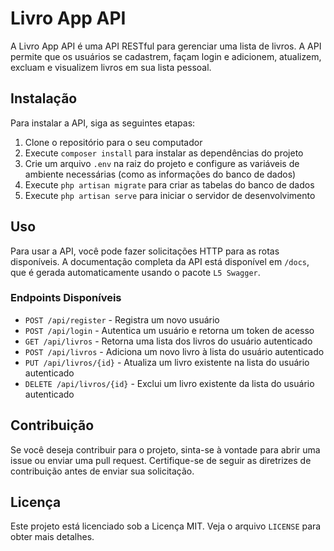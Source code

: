 # Livro App API

A Livro App API é uma API RESTful para gerenciar uma lista de livros. A API permite que os usuários se cadastrem, façam login e adicionem, atualizem, excluam e visualizem livros em sua lista pessoal.

## Instalação

Para instalar a API, siga as seguintes etapas:

1. Clone o repositório para o seu computador
2. Execute `composer install` para instalar as dependências do projeto
3. Crie um arquivo `.env` na raiz do projeto e configure as variáveis de ambiente necessárias (como as informações do banco de dados)
4. Execute `php artisan migrate` para criar as tabelas do banco de dados
5. Execute `php artisan serve` para iniciar o servidor de desenvolvimento

## Uso

Para usar a API, você pode fazer solicitações HTTP para as rotas disponíveis. A documentação completa da API está disponível em `/docs`, que é gerada automaticamente usando o pacote `L5 Swagger`.

### Endpoints Disponíveis

- `POST /api/register` - Registra um novo usuário
- `POST /api/login` - Autentica um usuário e retorna um token de acesso
- `GET /api/livros` - Retorna uma lista dos livros do usuário autenticado
- `POST /api/livros` - Adiciona um novo livro à lista do usuário autenticado
- `PUT /api/livros/{id}` - Atualiza um livro existente na lista do usuário autenticado
- `DELETE /api/livros/{id}` - Exclui um livro existente da lista do usuário autenticado

## Contribuição

Se você deseja contribuir para o projeto, sinta-se à vontade para abrir uma issue ou enviar uma pull request. Certifique-se de seguir as diretrizes de contribuição antes de enviar sua solicitação.

## Licença

Este projeto está licenciado sob a Licença MIT. Veja o arquivo `LICENSE` para obter mais detalhes.
